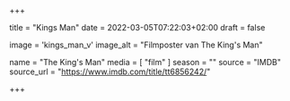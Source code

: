 +++

title = "Kings Man"
date = 2022-03-05T07:22:03+02:00 
draft = false

image = 'kings_man_v'
image_alt = "Filmposter van The King's Man"

name = "The King's Man"
media = [ "film" ] 
season = ""
source = "IMDB"
source_url = "https://www.imdb.com/title/tt6856242/"

+++
